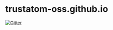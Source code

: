 # trustatom-oss.github.io

[![Gitter](https://badges.gitter.im/Join%20Chat.svg)](https://gitter.im/trustatom-oss/trustatom-oss.github.io?utm_source=badge&utm_medium=badge&utm_campaign=pr-badge&utm_content=badge)